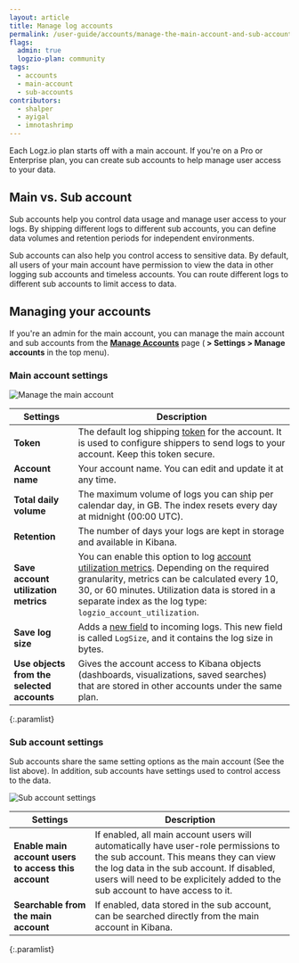 ```yaml
---
layout: article
title: Manage log accounts
permalink: /user-guide/accounts/manage-the-main-account-and-sub-accounts.html
flags:
  admin: true
  logzio-plan: community
tags:
  - accounts
  - main-account
  - sub-accounts
contributors:
  - shalper
  - ayigal
  - imnotashrimp
---
```


Each Logz.io plan starts off with a main account.
If you're on a Pro or Enterprise plan,
you can create sub accounts to help manage user access to your data.

## Main vs. Sub account

Sub accounts help you control data usage and manage user access to your logs.
By shipping different logs to different sub accounts,
you can define data volumes and retention periods for independent environments.

Sub accounts can also help you control access to sensitive data.
By default, all users of your main account have permission to view the data in other logging sub accounts and timeless accounts. You can route different logs to different sub accounts to limit access to data.


## Managing your accounts

If you're an admin for the main account,
you can manage the main account and sub accounts
from the [**Manage Accounts**](https://app.logz.io/#/dashboard/settings/manage-users) page
(**<i class="li li-gear"></i> > Settings > Manage accounts** in the top menu).


### Main account settings

![Manage the main account](https://dytvr9ot2sszz.cloudfront.net/logz-docs/accounts/accounts--manage-main-account.png)


| Settings | Description |
|---|---|
| **Token** | The default log shipping [token](/user-guide/tokens/) for the account. It is used to configure shippers to send logs to your account. Keep this token secure. |
| **Account name** | Your account name. You can edit and update it at any time. |
| **Total daily volume** | The maximum volume of logs you can ship per calendar day, in GB. The index resets every day at midnight (00:00 UTC). |
| **Retention** | The number of days your logs are kept in storage and available in Kibana. |
| **Save account utilization metrics** | You can enable this option to log [account utilization metrics](/user-guide/accounts/monitor-account-usage.html#what-are-account-utilization-metrics). Depending on the required granularity, metrics can be calculated every 10, 30, or 60 minutes. Utilization data is stored in a separate index as the log type: `logzio_account_utilization`. |
| **Save log size** | Adds a [new field](/user-guide/accounts/monitor-account-usage.html#what-happens-when-i-save-log-size) to incoming logs. This new field is called `LogSize`, and it contains the log size in bytes. |
| **Use objects from the selected accounts** | Gives the account access to Kibana objects (dashboards, visualizations, saved searches) that are stored in other accounts under the same plan. |
{:.paramlist}

### Sub account settings

Sub accounts share the same setting options as the main account (See the list above). In addition, sub accounts have settings used to control access to the data.

![Sub account settings](https://dytvr9ot2sszz.cloudfront.net/logz-docs/accounts/fixed-sub-account-settings.png)

| Settings | Description |
|---|---|
| **Enable main account users to access this account** | If enabled, all main account users will automatically have user-role permissions to the sub account. This means they can view the log data in the sub account. If disabled, users will need to be explicitely added to the sub account to have access to it. |
| **Searchable from the main account** | If enabled, data stored in the sub account, can be searched directly from the main account in Kibana. |
{:.paramlist}
